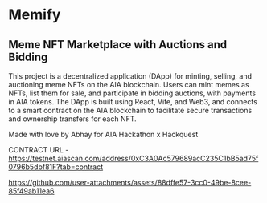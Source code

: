 # Memify 

## Meme NFT Marketplace with Auctions and Bidding

This project is a decentralized application (DApp) for minting, selling, and auctioning meme NFTs on the AIA blockchain. Users can mint memes as NFTs, list them for sale, and participate in bidding auctions, with payments in AIA tokens. The DApp is built using React, Vite, and Web3, and connects to a smart contract on the AIA blockchain to facilitate secure transactions and ownership transfers for each NFT.

Made with love by Abhay for AIA Hackathon x Hackquest

CONTRACT URL  - https://testnet.aiascan.com/address/0xC3A0Ac579689acC235C1bB5ad75f0796b5dbf81F?tab=contract

https://github.com/user-attachments/assets/88dffe57-3cc0-49be-8cee-85f49ab11ea6

